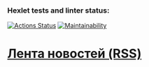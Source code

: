 ### Hexlet tests and linter status:
[![Actions Status](https://github.com/Voyager101pw/frontend-project-lvl3/workflows/hexlet-check/badge.svg)](https://github.com/Voyager101pw/frontend-project-lvl3/actions)
<Place for CI badge>
[![Maintainability](https://api.codeclimate.com/v1/badges/5940c09d1a7fb1d846fd/maintainability)](https://codeclimate.com/github/Voyager101pw/frontend-project-lvl3/maintainability)
# [Лента новостей (RSS)](https://frontend-project-lvl3-steel-eta.vercel.app/)